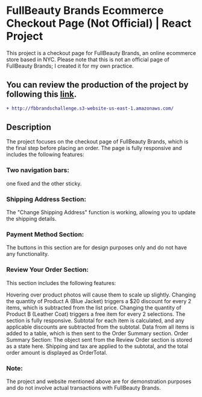 # FullBeauty Brands Ecommerce Checkout Page (Not Official) | React Project

This project is a checkout page for FullBeauty Brands, an online ecommerce store based in NYC. Please note that this is not an official page of FullBeauty Brands; I created it for my own practice.

## You can review the production of the project by following this [link](http://fbbrandschallenge.s3-website-us-east-1.amazonaws.com/).

```diff
+ http://fbbrandschallenge.s3-website-us-east-1.amazonaws.com/
```

## Description

The project focuses on the checkout page of FullBeauty Brands, which is the final step before placing an order. The page is fully responsive and includes the following features:

### Two navigation bars:

one fixed and the other sticky.

### Shipping Address Section:

The "Change Shipping Address" function is working, allowing you to update the shipping details.

### Payment Method Section:

The buttons in this section are for design purposes only and do not have any functionality.

### Review Your Order Section:

This section includes the following features:

Hovering over product photos will cause them to scale up slightly.
Changing the quantity of Product A (Blue Jacket) triggers a $20 discount for every 2 items, which is subtracted from the list price.
Changing the quantity of Product B (Leather Coat) triggers a free item for every 2 selections.
The section is fully responsive.
Subtotal for each item is calculated, and any applicable discounts are subtracted from the subtotal.
Data from all items is added to a table, which is then sent to the Order Summary section.
Order Summary Section: The object sent from the Review Order section is stored as a state here. Shipping and tax are applied to the subtotal, and the total order amount is displayed as OrderTotal.

### Note:

The project and website mentioned above are for demonstration purposes and do not involve actual transactions with FullBeauty Brands.
